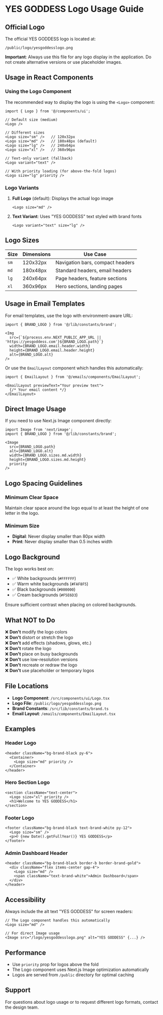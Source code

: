 # YES GODDESS Logo Usage Guide

## Official Logo

The official YES GODDESS logo is located at:
```
/public/logo/yesgoddesslogo.png
```

**Important**: Always use this file for any logo display in the application. Do not create alternative versions or use placeholder images.

## Usage in React Components

### Using the Logo Component

The recommended way to display the logo is using the `<Logo>` component:

```tsx
import { Logo } from '@/components/ui';

// Default size (medium)
<Logo />

// Different sizes
<Logo size="sm" />   // 120x32px
<Logo size="md" />   // 180x48px (default)
<Logo size="lg" />   // 240x64px
<Logo size="xl" />   // 360x96px

// Text-only variant (fallback)
<Logo variant="text" />

// With priority loading (for above-the-fold logos)
<Logo size="lg" priority />
```

### Logo Variants

1. **Full Logo** (default): Displays the actual logo image
   ```tsx
   <Logo size="md" />
   ```

2. **Text Variant**: Uses "YES GODDESS" text styled with brand fonts
   ```tsx
   <Logo variant="text" size="lg" />
   ```

## Logo Sizes

| Size | Dimensions | Use Case |
|------|------------|----------|
| `sm` | 120x32px | Navigation bars, compact headers |
| `md` | 180x48px | Standard headers, email headers |
| `lg` | 240x64px | Page headers, feature sections |
| `xl` | 360x96px | Hero sections, landing pages |

## Usage in Email Templates

For email templates, use the logo with environment-aware URL:

```tsx
import { BRAND_LOGO } from '@/lib/constants/brand';

<Img
  src={`${process.env.NEXT_PUBLIC_APP_URL || 'https://yesgoddess.com'}${BRAND_LOGO.path}`}
  width={BRAND_LOGO.email.header.width}
  height={BRAND_LOGO.email.header.height}
  alt={BRAND_LOGO.alt}
/>
```

Or use the `EmailLayout` component which handles this automatically:

```tsx
import { EmailLayout } from '@/emails/components/EmailLayout';

<EmailLayout previewText="Your preview text">
  {/* Your email content */}
</EmailLayout>
```

## Direct Image Usage

If you need to use Next.js Image component directly:

```tsx
import Image from 'next/image';
import { BRAND_LOGO } from '@/lib/constants/brand';

<Image
  src={BRAND_LOGO.path}
  alt={BRAND_LOGO.alt}
  width={BRAND_LOGO.sizes.md.width}
  height={BRAND_LOGO.sizes.md.height}
  priority
/>
```

## Logo Spacing Guidelines

### Minimum Clear Space
Maintain clear space around the logo equal to at least the height of one letter in the logo.

### Minimum Size
- **Digital**: Never display smaller than 80px width
- **Print**: Never display smaller than 0.5 inches width

## Logo Background

The logo works best on:
- ✅ White backgrounds (`#FFFFFF`)
- ✅ Warm white backgrounds (`#FAF8F5`)
- ✅ Black backgrounds (`#000000`)
- ✅ Cream backgrounds (`#F5E6D3`)

Ensure sufficient contrast when placing on colored backgrounds.

## What NOT to Do

❌ **Don't** modify the logo colors  
❌ **Don't** distort or stretch the logo  
❌ **Don't** add effects (shadows, glows, etc.)  
❌ **Don't** rotate the logo  
❌ **Don't** place on busy backgrounds  
❌ **Don't** use low-resolution versions  
❌ **Don't** recreate or redraw the logo  
❌ **Don't** use placeholder or temporary logos  

## File Locations

- **Logo Component**: `/src/components/ui/Logo.tsx`
- **Logo File**: `/public/logo/yesgoddesslogo.png`
- **Brand Constants**: `/src/lib/constants/brand.ts`
- **Email Layout**: `/emails/components/EmailLayout.tsx`

## Examples

### Header Logo
```tsx
<header className="bg-brand-black py-6">
  <Container>
    <Logo size="md" priority />
  </Container>
</header>
```

### Hero Section Logo
```tsx
<section className="text-center">
  <Logo size="xl" priority />
  <h1>Welcome to YES GODDESS</h1>
</section>
```

### Footer Logo
```tsx
<footer className="bg-brand-black text-brand-white py-12">
  <Logo size="sm" />
  <p>© {new Date().getFullYear()} YES GODDESS</p>
</footer>
```

### Admin Dashboard Header
```tsx
<header className="bg-brand-black border-b border-brand-gold">
  <div className="flex items-center gap-4">
    <Logo size="md" />
    <span className="text-brand-white">Admin Dashboard</span>
  </div>
</header>
```

## Accessibility

Always include the alt text "YES GODDESS" for screen readers:

```tsx
// The Logo component handles this automatically
<Logo size="md" />

// For direct Image usage
<Image src="/logo/yesgoddesslogo.png" alt="YES GODDESS" {...} />
```

## Performance

- Use `priority` prop for logos above the fold
- The Logo component uses Next.js Image optimization automatically
- Logos are served from `/public` directory for optimal caching

## Support

For questions about logo usage or to request different logo formats, contact the design team.
